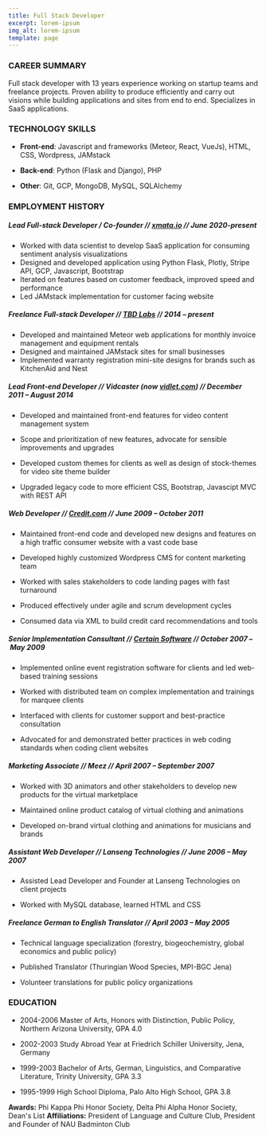 ```yaml
---
title: Full Stack Developer
excerpt: lorem-ipsum
img_alt: lorem-ipsum
template: page
---
```

### CAREER SUMMARY

Full stack developer with 13 years experience working on startup teams and freelance projects.  Proven ability to produce efficiently and carry out visions while building applications and sites from end to end.  Specializes in SaaS applications.

### TECHNOLOGY SKILLS

*   **Front-end**: Javascript and frameworks (Meteor, React, VueJs), HTML, CSS, Wordpress, JAMstack

*   **Back-end**: Python (Flask and Django), PHP

*   **Other**: Git, GCP, MongoDB, MySQL, SQLAlchemy

### EMPLOYMENT HISTORY

##### Lead Full-stack Developer / Co-founder // [xmata.io](https://xmata.io) // *June 2020-present*

*   Worked with data scientist to develop SaaS application for consuming sentiment analysis visualizations
*   Designed and developed application using Python Flask, Plotly, Stripe API, GCP, Javascript, Bootstrap
*   Iterated on features based on customer feedback, improved speed and performance
*   Led JAMstack implementation for customer facing website

##### Freelance Full-stack Developer // [TBD Labs](https://tbdlabs.net/) // *2014 – present*

*   Developed and maintained Meteor web applications for monthly invoice management and equipment rentals
*   Designed and maintained JAMstack sites for small businesses
*   Implemented  warranty registration mini-site designs for brands such as KitchenAid and Nest

##### Lead Front-end Developer // Vidcaster (now [vidlet.com](http://vidlet.com)) // December 2011 – August 2014

*   Developed and maintained front-end features for video content management system

*   Scope and prioritization of new features, advocate for sensible improvements and upgrades

*   Developed custom themes for clients as well as design of stock-themes for video site theme builder

*   Upgraded legacy code to more efficient CSS, Bootstrap, Javascipt MVC with REST API

##### Web Developer // [Credit.com](http://www.credit.com) // June 2009 – October 2011

*   Maintained front-end code and developed new designs and features on a high traffic consumer website with a vast code base

*   Developed highly customized Wordpress CMS for content marketing team

*   Worked with sales stakeholders to code landing pages with fast turnaround

*   Produced effectively under agile and scrum development cycles

*   Consumed data via XML to build credit card recommendations and tools

##### Senior Implementation Consultant // [Certain Software](http://certainsoftware.com) // October 2007 – May 2009

*   Implemented online event registration software for clients and led web-based training sessions

*   Worked with distributed team on complex implementation and trainings for marquee clients

*   Interfaced with clients for customer support and best-practice consultation

*   Advocated for and demonstrated better practices in web coding standards when coding client websites

##### Marketing Associate // Meez // April 2007 – September 2007

*   Worked with 3D animators and other stakeholders to develop new products for the virtual marketplace

*   Maintained online product catalog of virtual clothing and animations

*   Developed on-brand virtual clothing and animations for musicians and brands

##### Assistant Web Developer // Lanseng Technologies // June 2006 – May 2007

*   Assisted Lead Developer and Founder at Lanseng Technologies on client projects

*   Worked with MySQL database, learned HTML and CSS

##### Freelance German to English Translator // April 2003 – May 2005

*   Technical language specialization (forestry, biogeochemistry, global economics and public policy)

*   Published Translator (Thuringian Wood Species, MPI-BGC Jena)

*   Volunteer translations for public policy organizations

### EDUCATION

*   2004-2006 Master of Arts, Honors with Distinction, Public Policy, Northern Arizona University, GPA 4.0

*   2002-2003 Study Abroad Year at Friedrich Schiller University, Jena, Germany

*   1999-2003 Bachelor of Arts, German, Linguistics, and Comparative Literature, Trinity University, GPA 3.3

*   1995-1999 High School Diploma, Palo Alto High School, GPA 3.8

**Awards:** Phi Kappa Phi Honor Society, Delta Phi Alpha Honor Society, Dean's List
**Affiliations:** President of Language and Culture Club, President and Founder of NAU Badminton Club
